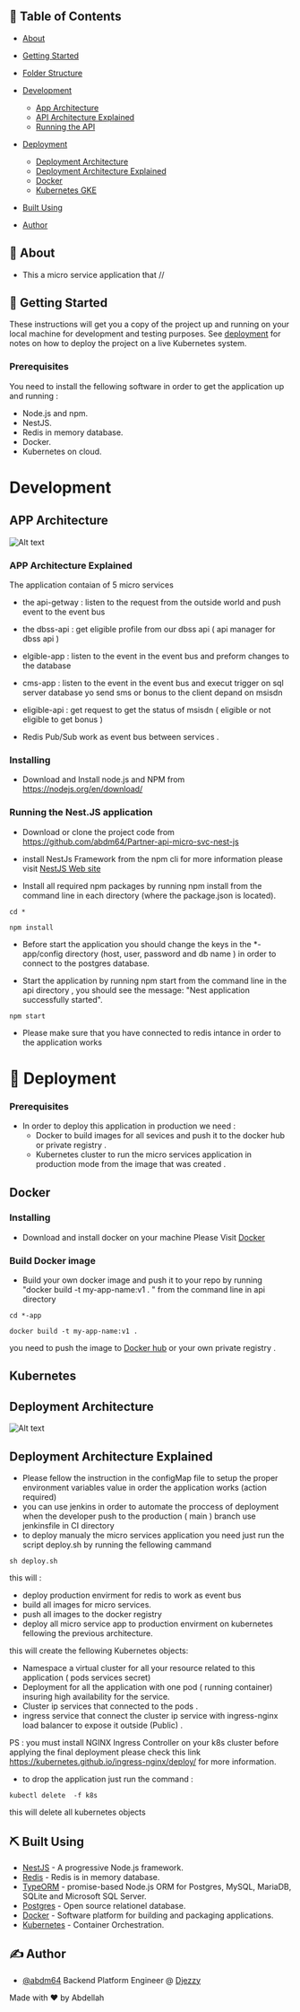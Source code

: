 ## 📝 Table of Contents

- [About](#about)
- [Getting Started](#getting_started)
- [Folder Structure](#folder)
- [Development ](#development)

  - [App Architecture](#app-archi)
  - [API Architecture Explained](#app-exp)
  - [Running the API](#app-run)

- [Deployment ](#deployment)
  - [Deployment Architecture](#dep-archi)
  - [Deployment Architecture Explained](#dep-exp)
  - [Docker](#docker)
  - [Kubernetes GKE](#k8s)
- [Built Using](#built_using)
- [Author](#authors)

## 🧐 About <a name = "about"></a>

- This a micro service application that // 

## 🏁 Getting Started <a name = "getting_started"></a>

These instructions will get you a copy of the project up and running on your local machine for development and testing purposes. See [deployment](#deployment) for notes on how to deploy the project on a live  Kubernetes system.

### Prerequisites

You need to install the fellowing software in order to get the application up and running :

- Node.js and npm.
- NestJS.
- Redis in memory database. 
- Docker.
- Kubernetes on cloud.


# Development <a name = "development"></a>

## APP Architecture <a name = "app-archi"></a>

 ![Alt text](./images/app-archi.png?raw=true "Title") 

### APP Architecture Explained <a name = "app-exp"></a>

The application contaian of 5 micro services 

- the api-getway : listen to the request from the outside world and push event to the event  bus 
- the dbss-api : get eligible profile from our dbss api ( api manager for dbss api )
- elgible-app : listen to the event in the event bus and preform changes to the database 
- cms-app : listen to the event in the event bus and execut trigger on sql server database yo send sms or bonus to the client depand on msisdn  
- eligible-api  : get request to get the status of msisdn ( eligible or not eligible to get bonus )

- Redis Pub/Sub work as event bus between services .

### Installing

- Download and Install node.js and NPM from https://nodejs.org/en/download/ 

### Running the Nest.JS application <a name = "app-run"></a>

- Download or clone the project code from https://github.com/abdm64/Partner-api-micro-svc-nest-js

- install NestJs Framework from the npm cli  for more information please visit [NestJS Web site](https://nestjs.com/) 

- Install all required npm packages by running npm install from the command line in each directory  (where the package.json is located).

```
cd *
```

```
npm install
```

- Before start the application you should change the  keys in the *-app/config directory (host, user, password and db name ) in order to connect to the postgres  database.

- Start the application by running npm start from the command line in the api directory , you should see the message:  "Nest application successfully started".


```
npm start
```

- Please make sure that you have connected to redis intance in order to the  application works   

# 🚀 Deployment <a name = "deployment"></a>

### Prerequisites

- In order to deploy this application in production we need :
  - Docker to build images for all sevices   and push it to the docker hub or private registry .
  - Kubernetes cluster to run the micro services application  in production mode from the image that was created .

## Docker <a name = "docker"></a>

### Installing

- Download and install docker on your machine Please Visit [Docker](https://www.docker.com/) 

### Build Docker image

- Build your own docker image and push it to your repo by running "docker build -t my-app-name:v1 . "
  from the command line in api directory

```
cd *-app
```

```
docker build -t my-app-name:v1 .
```

you need to push the image to [Docker hub](https://hub.docker.com) or your own private  registry .


## Kubernetes <a name = "k8s"></a>

## Deployment Architecture <a name = "dep-archi"></a>

 ![Alt text](./images/app-dep-archi.png?raw=true "Title")

## Deployment Architecture Explained <a name = "dep-exp"></a>



- Please fellow the instruction in the configMap file  to setup the proper environment variables value in order the application works (action required)
-  you can use jenkins in order to automate the proccess of deployment when the developer push to the production ( main ) branch use jenkinsfile in CI directory 
- to deploy manualy  the micro services application you need just run the script   deploy.sh by running the fellowing  cammand 



```
sh deploy.sh

```


this will : 

   - deploy production envirment  for redis to work as event bus 
   - build all images for micro services. 
   - push all images to the docker registry
   - deploy all micro service app to production envirment on kubernetes  fellowing the previous architecture.




 this will create the fellowing  Kubernetes objects:

  - Namespace a virtual cluster for all your resource related to this application ( pods services secret)
  - Deployment for  all the application with one pod ( running container) insuring high availability for  the service. 
  - Cluster ip services that connected to the pods .
  - ingress service that connect the cluster ip service with ingress-nginx load balancer to expose it outside (Public) .

 PS : you must install NGINX Ingress Controller on your k8s cluster before applying the final deployment please check this link https://kubernetes.github.io/ingress-nginx/deploy/ for more information. 

- to drop the application just run the command :

```
kubectl delete  -f k8s

```
this will delete all kubernetes objects

## ⛏️ Built Using <a name = "built_using"></a>


- [NestJS](https://nestjs.com/) - A progressive Node.js framework.
- [Redis](https://redis.io/) - Redis is in memory database.
- [TypeORM](https://typeorm.io/#/) - promise-based Node.js ORM for Postgres, MySQL, MariaDB, SQLite and Microsoft SQL Server.
- [Postgres](https://www.postgresql.org/) - Open source relationel database.
- [Docker](https://www.docker.com/) - Software platform for building and packaging applications.
- [Kubernetes](https://kubernetes.io/) - Container Orchestration.


## ✍️ Author <a name = "authors"></a>

- [@abdm64](https://github.com/abdm64) Backend Platform Engineer @ [Djezzy](http://www.djezzy.dz/)

Made with ❤️   by Abdellah


